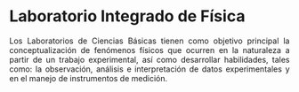 # Laboratorio Integrado de Física

<div style="text-align: justify"> 
Los Laboratorios de Ciencias Básicas tienen como objetivo principal la conceptualización de fenómenos físicos que ocurren en la naturaleza a partir de un trabajo experimental, así como desarrollar habilidades, tales como: la observación, análisis e interpretación de datos
experimentales y en el manejo de instrumentos de medición.

 </div>

```{tableofcontents}
```
